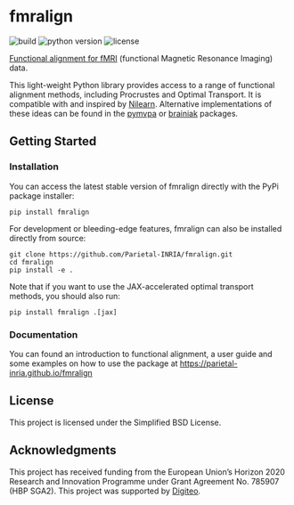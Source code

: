 # fmralign

![build](https://img.shields.io/github/actions/workflow/status/parietal-inria/fmralign/testing.yml?event=push&style=for-the-badge)
![python version](https://img.shields.io/badge/python-3.9_|_3.10_|_3.11|_3.12-blue?style=for-the-badge)
![license](https://img.shields.io/github/license/parietal-inria/fmralign?style=for-the-badge)

[Functional alignment for fMRI](https://parietal-inria.github.io/fmralign-docs) (functional Magnetic Resonance Imaging) data.

This light-weight Python library provides access to a range of functional alignment methods, including Procrustes and Optimal Transport.
It is compatible with and inspired by [Nilearn](http://nilearn.github.io).
Alternative implementations of these ideas can be found in the [pymvpa](http://www.pymvpa.org) or [brainiak](http://brainiak.org) packages.

## Getting Started

### Installation

You can access the latest stable version of fmralign directly with the PyPi package installer:

```
pip install fmralign
```

For development or bleeding-edge features, fmralign can also be installed directly from source:

```
git clone https://github.com/Parietal-INRIA/fmralign.git
cd fmralign
pip install -e .
```

Note that if you want to use the JAX-accelerated optimal transport methods, you should also run:

```
pip install fmralign .[jax]
```

### Documentation

You can found an introduction to functional alignment, a user guide and some examples
on how to use the package at https://parietal-inria.github.io/fmralign

## License

This project is licensed under the Simplified BSD License.

## Acknowledgments

This project has received funding from the European Union’s Horizon
2020 Research and Innovation Programme under Grant Agreement No. 785907
(HBP SGA2).
This project was supported by [Digiteo](http://www.digiteo.fr).
